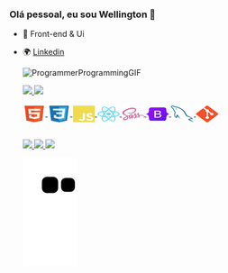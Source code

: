 ### Olá pessoal, eu sou Wellington 👋

- 💼 Front-end & Ui
- 🌍 [Linkedin](https://www.linkedin.com/in/wellingtondevsk/)

  ![ProgrammerProgrammingGIF](https://user-images.githubusercontent.com/81135377/144106450-0a7ed006-8946-4ccc-b6a9-a8832514d0e2.gif)


  <div>
    <a href="https://github.com/Wellingtonn2k">
    <img height="180em" src="https://github-readme-stats.vercel.app/api?username=Wellingtonn2k&show_icons=true&theme=dracula&include_all_commits=true&count_private=true"/>
    <img height="180em" src="https://github-readme-stats.vercel.app/api/top-langs/?username=Wellingtonn2k&layout=compact&langs_count=7&theme=dracula"/>
  </div>
  
  <div style="display: inline_block"><br>
    <img align="center" alt="Wellington-HTML" height="30" width="40" src="https://raw.githubusercontent.com/devicons/devicon/master/icons/html5/html5-original.svg">
    <img align="center" alt="Wellington-CSS" height="30" width="40" src="https://raw.githubusercontent.com/devicons/devicon/master/icons/css3/css3-original.svg">
    <img align="center" alt="Wellington-Js" height="30" width="40" src="https://raw.githubusercontent.com/devicons/devicon/master/icons/javascript/javascript-plain.svg">
    <img align="center" alt="Wellington-React" height="30" width="40" src="https://raw.githubusercontent.com/devicons/devicon/master/icons/react/react-original.svg">
    <img align="center" alt="Wellington-Sass" height="30" width="40" src="https://raw.githubusercontent.com/devicons/devicon/master/icons/sass/sass-original.svg">
    <img align="center" alt="Wellington-Bootstrap" height="30" width="40" src="https://raw.githubusercontent.com/devicons/devicon/master/icons/bootstrap/bootstrap-original.svg">
     <img align="center" alt="Wellington-MySql" height="30" width="40" src="https://raw.githubusercontent.com/devicons/devicon/master/icons/mysql/mysql-original.svg">
    <img align="center" alt="Wellington-Git" height="30" width="40" src="https://raw.githubusercontent.com/devicons/devicon/master/icons/git/git-original.svg">
  </div>
  
  ##
  
  <div>
    <a href="https://www.instagram.com/wellingtonooficiall/" target="_blank">
      <img src="https://img.shields.io/badge/-Instagram-%23E4405F?style=for-the-badge&logo=instagram&logoColor=white" target="_blank">
    </a>
    <a href = "mailto:wellingtondev00@gmail.com">
      <img src="https://img.shields.io/badge/-Gmail-%23333?style=for-the-badge&logo=gmail&logoColor=white" target="_blank">
    </a>
    <a href="https://www.linkedin.com/in/wellingtondevsk/" target="_blank">
      <img src="https://img.shields.io/badge/-LinkedIn-%230077B5?style=for-the-badge&logo=linkedin&logoColor=white" target="_blank">
    </a>
    
    ![Snake animation](https://github.com/Wellingtonoficial/WellingtonOficial/blob/output/github-contribution-grid-snake.svg)
  </div>
